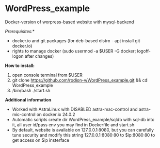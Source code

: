 # WordPress_example
Docker-version of worpress-based website with mysql-backend

*Prerequisites:**

* docker.io and git packages (for deb-based distro - apt install git docker.io)
* rights to manage docker (sudo usermod -a $USER -G docker; logoff-logon after changes) 

**How to install:**
1. open console terminal from $USER
2. git clone https://github.com/rodion-v/WordPress_example.git && cd WordPress_example
3. /bin/bash ./start.sh

**Additional information**
* Worked with AstraLinux with DISABLED astra-mac-control and astra-mic-control on docker.io 24.0.2
* Automatic scripts create dir WordPress_example/sqldb with sql-db into it, all user id/pass env you may find in Dockerfile and start.sh
* By default, website is available on 127.0.0.1:8080, but you can carefully tune security and modify this string 127.0.0.1:8080:80 to $ip:8080:80 to get access on $ip insterface
